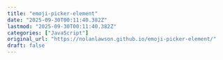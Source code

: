 ```yaml
---
title: "emoji-picker-element"
date: "2025-09-30T00:11:40.382Z"
lastmod: "2025-09-30T00:11:40.382Z"
categories: ["JavaScript"]
original_url: "https://nolanlawson.github.io/emoji-picker-element/"
draft: false
---
```


